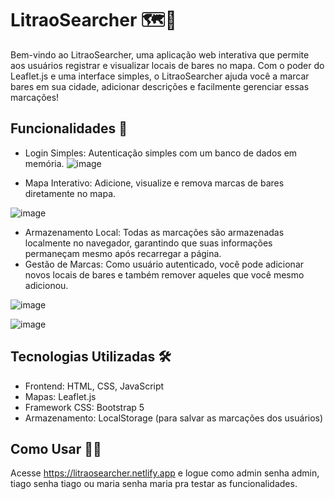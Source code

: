 # LitraoSearcher 🗺️🍻
Bem-vindo ao LitraoSearcher, uma aplicação web interativa que permite aos usuários registrar e visualizar locais de bares no mapa. Com o poder do Leaflet.js e uma interface simples, o LitraoSearcher ajuda você a marcar bares em sua cidade, adicionar descrições e facilmente gerenciar essas marcações!

## Funcionalidades 🚀
- Login Simples: Autenticação simples com um banco de dados em memória.
  ![image](https://github.com/user-attachments/assets/e01d3ec2-2cab-466e-93b2-175d7ef67aa8)

- Mapa Interativo: Adicione, visualize e remova marcas de bares diretamente no mapa.
  
![image](https://github.com/user-attachments/assets/4d8c3e60-7266-4fdf-b14f-4a1c17e9eb5a)

- Armazenamento Local: Todas as marcações são armazenadas localmente no navegador, garantindo que suas informações permaneçam mesmo após recarregar a página.
- Gestão de Marcas: Como usuário autenticado, você pode adicionar novos locais de bares e também remover aqueles que você mesmo adicionou.
  
![image](https://github.com/user-attachments/assets/a1104a84-c622-48be-8107-4bcd5e3dc7ed)
  
![image](https://github.com/user-attachments/assets/48d75a9c-a3e6-43e6-8a11-2cc94d5cc888)


## Tecnologias Utilizadas 🛠️
- Frontend: HTML, CSS, JavaScript
- Mapas: Leaflet.js
- Framework CSS: Bootstrap 5
- Armazenamento: LocalStorage (para salvar as marcações dos usuários)

## Como Usar 👨‍💻
Acesse https://litraosearcher.netlify.app e logue como admin senha admin, tiago senha tiago ou maria senha maria pra testar as funcionalidades.

